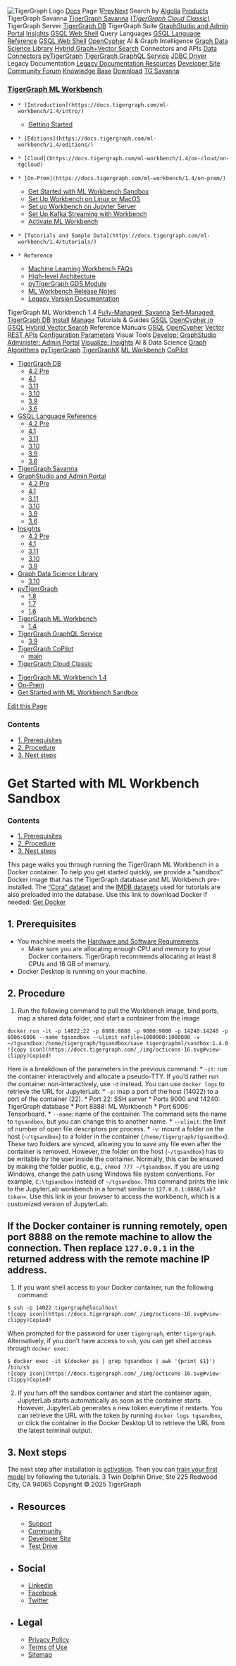 ![TigerGraph Logo](https://www.tigergraph.com/wp-content/uploads/2020/05/TG_LOGO.svg) [Docs](https://docs.tigergraph.com/home)
Page 1[Prev](https://docs.tigergraph.com/ml-workbench/1.4/on-prem/sandbox)[Next](https://docs.tigergraph.com/ml-workbench/1.4/on-prem/sandbox)
Search by [Algolia](https://www.algolia.com/docsearch)
[Products](https://docs.tigergraph.com/ml-workbench/1.4/on-prem/sandbox)
TigerGraph Savanna
[TigerGraph Savanna](https://docs.tigergraph.com/savanna/main/overview/) [(_TigerGraph Cloud Classic_)](https://docs.tigergraph.com/cloud/main/start/overview)
TigerGraph Server
[TigerGraph DB](https://docs.tigergraph.com/tigergraph-server/4.2/intro/)
TigerGraph Suite
[GraphStudio and Admin Portal](https://docs.tigergraph.com/gui/4.2/intro/) [Insights](https://docs.tigergraph.com/insights/4.2/intro/) [GSQL Web Shell](https://docs.tigergraph.com/tigergraph-server/current/gsql-shell/web)
Query Languages
[GSQL Language Reference](https://docs.tigergraph.com/gsql-ref/4.2/intro/) [GSQL Web Shell](https://docs.tigergraph.com/tigergraph-server/current/gsql-shell/web) [OpenCypher](https://docs.tigergraph.com/gsql-ref/current/opencypher-in-gsql)
AI & Graph Intelligence
[Graph Data Science Library](https://docs.tigergraph.com/graph-ml/3.10/intro/) [Hybrid Graph+Vector Search](https://docs.tigergraph.com/gsql-ref/current/vector/)
Connectors and APIs
[Data Connectors](https://docs.tigergraph.com/tigergraph-server/current/data-loading) [pyTigerGraph](https://docs.tigergraph.com/pytigergraph/1.8/intro/) [TigerGraph GraphQL Service](https://docs.tigergraph.com/graphql/3.9/) [JDBC Driver](https://github.com/tigergraph/ecosys/tree/master/tools/etl/tg-jdbc-driver)
Legacy Documentation
[ Legacy Documentation ](https://docs-legacy.tigergraph.com)
[Resources](https://docs.tigergraph.com/ml-workbench/1.4/on-prem/sandbox)
[Developer Site](https://dev.tigergraph.com/) [Community Forum](https://community.tigergraph.com/) [Knowledge Base](https://tigergraph.freshdesk.com/support/solutions)
[Download](https://dl.tigergraph.com)
[ TG Savanna](https://savanna.tgcloud.io)
### [TigerGraph ML Workbench](https://docs.tigergraph.com/ml-workbench/1.4/intro/)
  *     * [Introduction](https://docs.tigergraph.com/ml-workbench/1.4/intro/)
    * [Getting Started](https://docs.tigergraph.com/ml-workbench/1.4/intro/get-started)
  *     * [Editions](https://docs.tigergraph.com/ml-workbench/1.4/editions/)
  *     * [Cloud](https://docs.tigergraph.com/ml-workbench/1.4/on-cloud/on-tgcloud)
  *     * [On-Prem](https://docs.tigergraph.com/ml-workbench/1.4/on-prem/)
      * [Get Started with ML Workbench Sandbox](https://docs.tigergraph.com/ml-workbench/1.4/on-prem/sandbox)
      * [Set Up Workbench on Linux or MacOS](https://docs.tigergraph.com/ml-workbench/1.4/on-prem/standalone)
      * [Set up Workbench on Jupyter Server](https://docs.tigergraph.com/ml-workbench/1.4/on-prem/jupyterlab)
      * [Set Up Kafka Streaming with Workbench](https://docs.tigergraph.com/ml-workbench/1.4/on-prem/kafka-cluster-setup)
      * [Activate ML Workbench](https://docs.tigergraph.com/ml-workbench/1.4/on-prem/activate)
  *     * [Tutorials and Sample Data](https://docs.tigergraph.com/ml-workbench/1.4/tutorials/)
  *     * Reference
      * [Machine Learning Workbench FAQs](https://docs.tigergraph.com/ml-workbench/1.4/faq/)
      * [High-level Architecture](https://docs.tigergraph.com/ml-workbench/1.4/faq/architecture)
      * [pyTigerGraph GDS Module](https://docs.tigergraph.com/ml-workbench/1.4/faq/reference)
      * [ML Workbench Release Notes](https://docs.tigergraph.com/ml-workbench/1.4/faq/release-notes)
      * [Legacy Version Documentation](https://docs.tigergraph.com/ml-workbench/1.4/editions/legacy-tg-versions)


TigerGraph ML Workbench 1.4
[Fully-Managed: Savanna](https://docs.tigergraph.com/savanna/main/overview/)
[Self-Managed: TigerGraph DB](https://docs.tigergraph.com/tigergraph-server/4.2/intro/)
[Install](https://docs.tigergraph.com/tigergraph-server/current/getting-started/) [Manage](https://docs.tigergraph.com/tigergraph-server/current/system-management/)
Tutorials & Guides
[GSQL](https://github.com/tigergraph/ecosys/blob/master/tutorials/GSQL.md) [OpenCypher in GSQL](https://github.com/tigergraph/ecosys/blob/master/tutorials/Cypher.md) [Hybrid Vector Search](https://github.com/tigergraph/ecosys/blob/master/tutorials/VectorSearch.md)
Reference Manuals
[GSQL](https://docs.tigergraph.com/gsql-ref/4.2/intro/) [OpenCypher](https://docs.tigergraph.com/gsql-ref/current/opencypher-in-gsql/) [Vector](https://docs.tigergraph.com/gsql-ref/current/vector/) [REST APIs](https://docs.tigergraph.com/tigergraph-server/current/api/) [Configuration Parameters](https://docs.tigergraph.com/tigergraph-server/current/reference/configuration-parameters)
Visual Tools
[Develop: GraphStudio](https://docs.tigergraph.com/gui/4.2/intro/) [Administer: Admin Portal](https://docs.tigergraph.com/gui/4.2/intro/) [Visualize: Insights](https://docs.tigergraph.com/insights/4.2/intro/)
AI & Data Science
[Graph Algorithms](https://docs.tigergraph.com/graph-ml/3.10/intro/) [pyTigerGraph](https://docs.tigergraph.com/pytigergraph/1.8/intro/) [TigerGraphX](https://github.com/tigergraph/ecosys/blob/master/tutorials/TigerGraphX.md) [ML Workbench](https://docs.tigergraph.com/ml-workbench/1.4/intro/) [CoPilot](https://docs.tigergraph.com/tg-copilot/intro/)
  * [TigerGraph DB](https://docs.tigergraph.com/tigergraph-server/4.2/intro/)
    * [4.2 Pre](https://docs.tigergraph.com/tigergraph-server/4.2/intro/)
    * [4.1](https://docs.tigergraph.com/tigergraph-server/4.1/intro/)
    * [3.11](https://docs.tigergraph.com/tigergraph-server/3.11/intro/)
    * [3.10](https://docs.tigergraph.com/tigergraph-server/3.10/intro/)
    * [3.9](https://docs.tigergraph.com/tigergraph-server/3.9/intro/)
    * [3.6](https://docs.tigergraph.com/tigergraph-server/3.6/intro/)
  * [GSQL Language Reference](https://docs.tigergraph.com/gsql-ref/4.2/intro/)
    * [4.2 Pre](https://docs.tigergraph.com/gsql-ref/4.2/intro/)
    * [4.1](https://docs.tigergraph.com/gsql-ref/4.1/intro/)
    * [3.11](https://docs.tigergraph.com/gsql-ref/3.11/intro/)
    * [3.10](https://docs.tigergraph.com/gsql-ref/3.10/intro/)
    * [3.9](https://docs.tigergraph.com/gsql-ref/3.9/intro/)
    * [3.6](https://docs.tigergraph.com/gsql-ref/3.6/intro/intro)
  * [TigerGraph Savanna](https://docs.tigergraph.com/savanna/main/overview/)
  * [GraphStudio and Admin Portal](https://docs.tigergraph.com/gui/4.2/intro/)
    * [4.2 Pre](https://docs.tigergraph.com/gui/4.2/intro/)
    * [4.1](https://docs.tigergraph.com/gui/4.1/intro/)
    * [3.11](https://docs.tigergraph.com/gui/3.11/intro/)
    * [3.10](https://docs.tigergraph.com/gui/3.10/intro/)
    * [3.9](https://docs.tigergraph.com/gui/3.9/intro/)
    * [3.6](https://docs.tigergraph.com/gui/3.6/graphstudio/overview)
  * [Insights](https://docs.tigergraph.com/insights/4.2/intro/)
    * [4.2 Pre](https://docs.tigergraph.com/insights/4.2/intro/)
    * [4.1](https://docs.tigergraph.com/insights/4.1/intro/)
    * [3.11](https://docs.tigergraph.com/insights/3.11/intro/)
    * [3.10](https://docs.tigergraph.com/insights/3.10/intro/)
    * [3.9](https://docs.tigergraph.com/insights/3.9/intro/)
  * [Graph Data Science Library](https://docs.tigergraph.com/graph-ml/3.10/intro/)
    * [3.10](https://docs.tigergraph.com/graph-ml/3.10/intro/)
  * [pyTigerGraph](https://docs.tigergraph.com/pytigergraph/1.8/intro/)
    * [1.8](https://docs.tigergraph.com/pytigergraph/1.8/intro/)
    * [1.7](https://docs.tigergraph.com/pytigergraph/1.7/intro/)
    * [1.6](https://docs.tigergraph.com/pytigergraph/1.6/intro/)
  * [TigerGraph ML Workbench](https://docs.tigergraph.com/ml-workbench/1.4/intro/)
    * [1.4](https://docs.tigergraph.com/ml-workbench/1.4/intro/)
  * [TigerGraph GraphQL Service](https://docs.tigergraph.com/graphql/3.9/)
    * [3.9](https://docs.tigergraph.com/graphql/3.9/)
  * [TigerGraph CoPilot](https://docs.tigergraph.com/tg-copilot/intro/)
    * [main](https://docs.tigergraph.com/tg-copilot/intro/)
  * [TigerGraph Cloud Classic](https://docs.tigergraph.com/cloud/main/start/overview)


[](https://docs.tigergraph.com/home/)
  * [TigerGraph ML Workbench 1.4](https://docs.tigergraph.com/ml-workbench/1.4/intro/)
  * [On-Prem](https://docs.tigergraph.com/ml-workbench/1.4/on-prem/)
  * [Get Started with ML Workbench Sandbox](https://docs.tigergraph.com/ml-workbench/1.4/on-prem/sandbox)


[Edit this Page](https://github.com/tigergraph/mlworkbench-docs/edit/1.4/modules/on-prem/pages/sandbox.adoc)
### Contents
  * [1. Prerequisites](https://docs.tigergraph.com/ml-workbench/1.4/on-prem/sandbox#_prerequisites)
  * [2. Procedure](https://docs.tigergraph.com/ml-workbench/1.4/on-prem/sandbox#_procedure)
  * [3. Next steps](https://docs.tigergraph.com/ml-workbench/1.4/on-prem/sandbox#_next_steps)


# Get Started with ML Workbench Sandbox
### Contents
  * [1. Prerequisites](https://docs.tigergraph.com/ml-workbench/1.4/on-prem/sandbox#_prerequisites)
  * [2. Procedure](https://docs.tigergraph.com/ml-workbench/1.4/on-prem/sandbox#_procedure)
  * [3. Next steps](https://docs.tigergraph.com/ml-workbench/1.4/on-prem/sandbox#_next_steps)


This page walks you through running the TigerGraph ML Workbench in a Docker container.
To help you get started quickly, we provide a “sandbox” Docker image that has the TigerGraph database and ML Workbench pre-installed. The [“Cora” dataset](https://graphsandnetworks.com/the-cora-dataset/) and the [IMDB datasets](https://www.imdb.com/interfaces/) used for tutorials are also preloaded into the database.
Use this link to download Docker if needed: [Get Docker](https://docs.docker.com/get-docker/)
## [](https://docs.tigergraph.com/ml-workbench/1.4/on-prem/sandbox#_prerequisites)1. Prerequisites
  * You machine meets the [Hardware and Software Requirements](https://docs.tigergraph.com/tigergraph-server/4.2/installation/hw-and-sw-requirements).
    * Make sure you are allocating enough CPU and memory to your Docker containers. TigerGraph recommends allocating at least 8 CPUs and 16 GB of memory.
  * Docker Desktop is running on your machine.


## [](https://docs.tigergraph.com/ml-workbench/1.4/on-prem/sandbox#_procedure)2. Procedure
  1. Run the following command to pull the Workbench image, bind ports, map a shared data folder, and start a container from the image
```
docker run -it -p 14022:22 -p 8888:8888 -p 9000:9000 -p 14240:14240 -p 6006:6006 --name tgsandbox --ulimit nofile=1000000:1000000 -v ~/tgsandbox:/home/tigergraph/tgsandbox/save tigergraphml/sandbox:1.4.0
![copy icon](https://docs.tigergraph.com/_/img/octicons-16.svg#view-clippy)Copied!

```

Here is a breakdown of the parameters in the previous command:
     * `-it`: run the container interactively and allocate a pseudo-TTY. If you’d rather run the container non-interactively, use `-d` instead. You can use `docker logs` to retrieve the URL for JupyterLab.
     * `-p`: map a port of the host (14022) to a port of the container (22).
       * Port 22: SSH server
       * Ports 9000 and 14240: TigerGraph database
       * Port 8888: ML Workbench
       * Port 6006: Tensorboard.
     * `--name`: name of the container. The command sets the name to `tgsandbox`, but you can change this to another name.
     * `--ulimit`: the limit of number of open file descriptors per process.
     * `-v`: mount a folder on the host (`~/tgsandbox`) to a folder in the container (`/home/tigergraph/tgsandbox`). These two folders are synced, allowing you to save any file even after the container is removed. However, the folder on the host (`~/tgsandbox`) has to be writable by the user inside the container. Normally, this can be ensured by making the folder public, e.g., `chmod 777 ~/tgsandbox`. If you are using Windows, change the path using Windows file system conventions. For example, `C:\tgsandbox` instead of `~/tgsandbox`.
This command prints the link to the JupyterLab workbench in a format similar to `127.0.0.1:8888/lab?token=`. Use this link in your browser to access the workbench, which is a customized version of JupyterLab.


If the Docker container is running remotely, open port 8888 on the remote machine to allow the connection. Then replace `127.0.0.1` in the returned address with the remote machine IP address.   
---  
  1. If you want shell access to your Docker container, run the following command:
```
$ ssh -p 14022 tigergraph@localhost
![copy icon](https://docs.tigergraph.com/_/img/octicons-16.svg#view-clippy)Copied!

```

When prompted for the password for user `tigergraph`, enter `tigergraph`.
Alternatively, if you don’t have access to `ssh`, you can get shell access through `docker exec`:
```
$ docker exec -it $(docker ps | grep tgsandbox | awk '{print $1}') /bin/sh
![copy icon](https://docs.tigergraph.com/_/img/octicons-16.svg#view-clippy)Copied!

```

  2. If you turn off the sandbox container and start the container again, JupyterLab starts automatically as soon as the container starts. However, JupyterLab generates a new token everytime it restarts. You can retrieve the URL with the token by running `docker logs tgsandbox`, or click the container in the Docker Desktop UI to retrieve the URL from the latest terminal output.


## [](https://docs.tigergraph.com/ml-workbench/1.4/on-prem/sandbox#_next_steps)3. Next steps
The next step after installation is [activation](https://docs.tigergraph.com/ml-workbench/1.4/on-prem/activate).
Then you can [train your first model](https://docs.tigergraph.com/ml-workbench/1.4/tutorials/) by following the tutorials.
3 Twin Dolphin Drive, Ste 225 Redwood City, CA 94065 
Copyright © 2025 TigerGraph
  * ## Resources
    * [Support](https://www.tigergraph.com/support/)
    * [Community](https://community.tigergraph.com/)
    * [Developer Site](https://dev.tigergraph.com/)
    * [Test Drive](https://testdrive.tigergraph.com/)
  * ## Social
    * [Linkedin](https://www.linkedin.com/company/tigergraph/)
    * [Facebook](https://www.facebook.com/TigerGraphDB/)
    * [Twitter](https://twitter.com/tigergraphdb)
  * ## Legal
    * [Privacy Policy](https://www.tigergraph.com/privacy-policy/)
    * [Terms of Use](https://www.tigergraph.com/terms/)
    * [Sitemap](https://docs.tigergraph.com/sitemap.xml)


